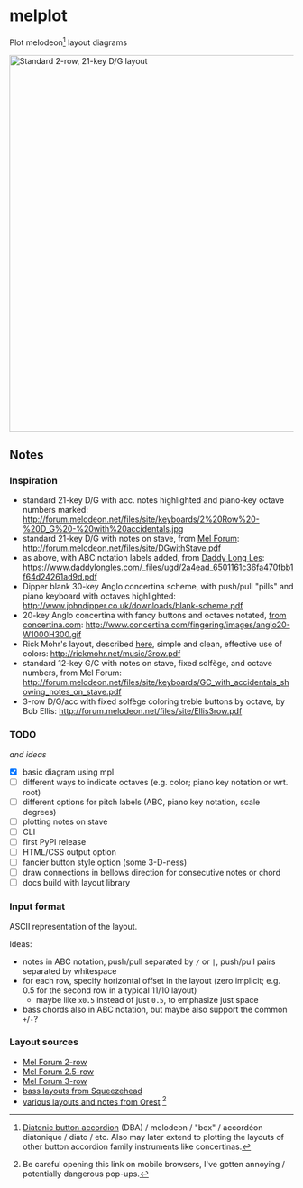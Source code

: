 # melplot

Plot melodeon[^dba] layout diagrams

<img src="https://user-images.githubusercontent.com/15079414/170375705-f7c56244-2f58-4237-8f70-1562df22206e.png"
     alt="Standard 2-row, 21-key D/G layout"
     width="667"
     >

## Notes

### Inspiration

- standard 21-key D/G with acc. notes highlighted and piano-key octave numbers marked:
  <http://forum.melodeon.net/files/site/keyboards/2%20Row%20-%20D_G%20-%20with%20accidentals.jpg>
- standard 21-key D/G with notes on stave, from [Mel Forum](http://forum.melodeon.net):
  <http://forum.melodeon.net/files/site/DGwithStave.pdf>
- as above, with ABC notation labels added, from [Daddy Long Les](https://www.daddylongles.com/dg-melodeon-resources):
  <https://www.daddylongles.com/_files/ugd/2a4ead_6501161c36fa470fbb1f64d24261ad9d.pdf>
- Dipper blank 30-key Anglo concertina scheme, with push/pull "pills" and piano keyboard with octaves highlighted:
  <http://www.johndipper.co.uk/downloads/blank-scheme.pdf>
- 20-key Anglo concertina with fancy buttons and octaves notated, [from concertina.com](http://www.concertina.com/fingering/index.htm):
  <http://www.concertina.com/fingering/images/anglo20-W1000H300.gif>
- Rick Mohr's layout, described [here](http://rickmohr.net/music/melodeon.asp), simple and clean, effective use of colors:
  <http://rickmohr.net/music/3row.pdf>
- standard 12-key G/C with notes on stave, fixed solfège, and octave numbers, from Mel Forum:
  <http://forum.melodeon.net/files/site/keyboards/GC_with_accidentals_showing_notes_on_stave.pdf>
- 3-row D/G/acc with fixed solfège coloring treble buttons by octave, by Bob Ellis:
  <http://forum.melodeon.net/files/site/Ellis3row.pdf>

### TODO

_and ideas_

- [x] basic diagram using mpl
- [ ] different ways to indicate octaves (e.g. color; piano key notation or wrt. root)
- [ ] different options for pitch labels (ABC, piano key notation, scale degrees)
- [ ] plotting notes on stave
- [ ] CLI
- [ ] first PyPI release
- [ ] HTML/CSS output option
- [ ] fancier button style option (some 3-D-ness)
- [ ] draw connections in bellows direction for consecutive notes or chord
- [ ] docs build with layout library

### Input format

ASCII representation of the layout.

Ideas:

- notes in ABC notation, push/pull separated by `/` or `|`, push/pull pairs separated by whitespace
- for each row, specify horizontal offset in the layout (zero implicit; e.g. 0.5 for the second row in a typical 11/10 layout)
  - maybe like `x0.5` instead of just `0.5`, to emphasize just space
- bass chords also in ABC notation, but maybe also support the common `+`/`-`?

### Layout sources

- [Mel Forum 2-row](http://forum.melodeon.net/index.php/page,keyboard_2_row.html)
- [Mel Forum 2.5-row](http://forum.melodeon.net/index.php/page,keyboard_25_row.html)
- [Mel Forum 3-row](http://forum.melodeon.net/index.php/page,keyboard_3_row.html)
- [bass layouts from Squeezehead](http://squeezehead.com/keyboard-layouts/basses/LAYOUTS.html)
- [various layouts and notes from Orest](http://www.geocities.ws/kozulich/layouts.html) [^pop]

[^dba]: [Diatonic button accordion](https://en.wikipedia.org/wiki/Diatonic_button_accordion) (DBA) / melodeon / "box" / accordéon diatonique / diato / etc. Also may later extend to plotting the layouts of other button accordion family instruments like concertinas.
[^pop]: Be careful opening this link on mobile browsers, I've gotten annoying / potentially dangerous pop-ups.
